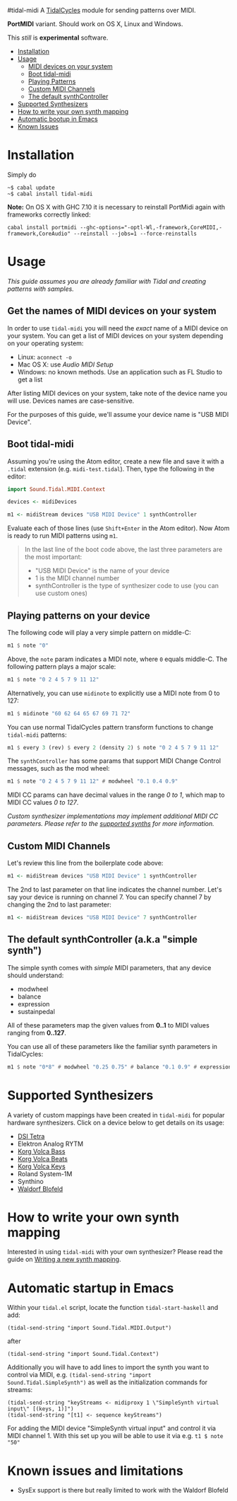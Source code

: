 #tidal-midi
A [TidalCycles](http://tidalcycles.org) module for sending patterns over MIDI.

__PortMIDI__ variant. Should work on OS X, Linux and Windows.

This _still_ is __experimental__ software.

<ul>
<li><a href="#installation">Installation</a></li>
<li><a href="#usage">Usage</a>
  <ul>
  <li><a href="#mididevices">MIDI devices on your system</a></li>
  <li><a href="#boot">Boot tidal-midi</a></li>
  <li><a href="#playingpatterns">Playing Patterns</a></li>
  <li><a href="#custommidichannels">Custom MIDI Channels</a></li>
  <li><a href="#defaultsynthcontroller">The default synthController</a></li>
  </ul>
</li>
<li><a href="#supportedsynths">Supported Synthesizers</a></li>
<li><a href="#custommappings">How to write your own synth mapping</a></li>
<li><a href="#emacs">Automatic bootup in Emacs</a></li>
<li><a href="#known_issues">Known Issues</a></li>
</ul>

# Installation
<a name="installation"></a>
Simply do

```shell
~$ cabal update
~$ cabal install tidal-midi
```

__Note:__ On OS X with GHC 7.10 it is necessary to reinstall PortMidi again with
frameworks correctly linked:

```shell
cabal install portmidi --ghc-options="-optl-Wl,-framework,CoreMIDI,-framework,CoreAudio" --reinstall --jobs=1 --force-reinstalls
```

# Usage
<a name="usage"></a>

_This guide assumes you are already familiar with Tidal and creating patterns
with samples._

## Get the names of MIDI devices on your system
<a name="mididevices"></a>

In order to use `tidal-midi` you will need the _exact_ name of a MIDI
device on your system. You can get a list of MIDI devices on your system
depending on your operating system:

- Linux: `aconnect -o`
- Mac OS X: use *Audio MIDI Setup*
- Windows: no known methods. Use an application such as FL Studio to get a list

After listing MIDI devices on your system, take note of the device name you
will use. Devices names are case-sensitive.

For the purposes of this guide, we'll assume your device name is "USB MIDI Device".

## Boot tidal-midi
<a name="boot"></a>

Assuming you're using the Atom editor, create a new file and save it with
a `.tidal` extension (e.g. `midi-test.tidal`). Then, type the following in
the editor:

```haskell
import Sound.Tidal.MIDI.Context

devices <- midiDevices

m1 <- midiStream devices "USB MIDI Device" 1 synthController
```

Evaluate each of those lines (use `Shift+Enter` in the Atom
editor). Now Atom is ready to run MIDI patterns using `m1`.

> In the last line of the boot code above, the last three parameters
> are the most important:
>
> - "USB MIDI Device" is the name of your device
> - 1 is the MIDI channel number
> - synthController is the type of synthesizer code to use (you can use custom ones)

## Playing patterns on your device
<a name="playingpatterns"></a>

The following code will play a very simple pattern on middle-C:

```haskell
m1 $ note "0"
```

Above, the `note` param indicates a MIDI note, where `0` equals middle-C. The
following pattern plays a major scale:

```haskell
m1 $ note "0 2 4 5 7 9 11 12"
```

Alternatively, you can use `midinote` to explicitly use a MIDI note from 0 to 127:

```haskell
m1 $ midinote "60 62 64 65 67 69 71 72"
```

You can use normal TidalCycles pattern transform functions to change `tidal-midi`
patterns:

```haskell
m1 $ every 3 (rev) $ every 2 (density 2) $ note "0 2 4 5 7 9 11 12"
```

The `synthController` has some params that support MIDI Change Control messages,
such as the mod wheel:

```haskell
m1 $ note "0 2 4 5 7 9 11 12" # modwheel "0.1 0.4 0.9"
```

MIDI CC params can have decimal values in the range *0 to 1*, which map to MIDI
CC values *0 to 127*.

_Custom synthesizer implementations may implement additional MIDI CC parameters.
Please refer to the [supported synths](doc/synths.md) for more information._

## Custom MIDI Channels
<a name="custommidichannels"></a>

Let's review this line from the boilerplate code above:

```haskell
m1 <- midiStream devices "USB MIDI Device" 1 synthController
```

The 2nd to last parameter on that line indicates the channel number. Let's say
your device is running on channel 7. You can specify channel 7 by changing the
2nd to last parameter:

```haskell
m1 <- midiStream devices "USB MIDI Device" 7 synthController
```

## The default synthController (a.k.a "simple synth")
<a name="defaultsynthcontroller"></a>

The simple synth comes with _simple_ MIDI parameters, that any device should understand:

* modwheel
* balance
* expression
* sustainpedal

All of these parameters map the given values from __0..1__ to MIDI values ranging from __0..127__.

You can use all of these parameters like the familiar synth parameters in
TidalCycles:

```haskell
m1 $ note "0*8" # modwheel "0.25 0.75" # balance "0.1 0.9" # expression (sine1)
```

# Supported Synthesizers
<a name="supportedsynths"></a>

A variety of custom mappings have been created in `tidal-midi` for popular hardware synthesizers.
Click on a device below to get details on its usage:

* [DSI Tetra](doc/synths.md#dsi-tetra)
* Elektron Analog RYTM
* [Korg Volca Bass](doc/synths.md#korg-volca-bass)
* [Korg Volca Beats](doc/synths.md#korg-volca-beats)
* [Korg Volca Keys](doc/synths.md#korg-volca-keys)
* Roland System-1M
* Synthino
* [Waldorf Blofeld](doc/synths.md#waldorf-blofeld)


# How to write your own synth mapping
<a name="custommappings"></a>

Interested in using `tidal-midi` with your own synthesizer? Please read the guide on [Writing a new synth mapping](doc/synth-mapping.md).


# Automatic startup in Emacs
<a name="emacs"></a>

Within your `tidal.el` script, locate the function `tidal-start-haskell` and add:

```emacs
(tidal-send-string "import Sound.Tidal.MIDI.Output")
```

after

```emacs
(tidal-send-string "import Sound.Tidal.Context")
```

Additionally you will have to add lines to import the synth you want to control via MIDI, e.g. `(tidal-send-string "import Sound.Tidal.SimpleSynth")` as well as the initialization commands for streams:

```emacs
(tidal-send-string "keyStreams <- midiproxy 1 \"SimpleSynth virtual input\" [(keys, 1)]")
(tidal-send-string "[t1] <- sequence keyStreams")
```
For adding the MIDI device "SimpleSynth virtual input" and control it via MIDI channel 1. With this set up you will be able to use it via e.g. `t1 $ note "50"`


# Known issues and limitations
<a name="known_issues"></a>

- SysEx support is there but really limited to work with the Waldorf Blofeld
